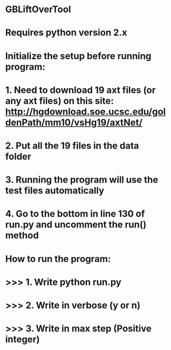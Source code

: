 # GBLiftOverTool
# Requires python version 2.x
# Initialize the setup before running program:
# 1. Need to download 19 axt files (or any axt files) on this site: http://hgdownload.soe.ucsc.edu/goldenPath/mm10/vsHg19/axtNet/
# 2. Put all the 19 files in the data folder
# 3. Running the program will use the test files automatically
# 4. Go to the bottom in line 130 of run.py and uncomment the run() method
#
# How to run the program:
# >>> 1. Write python run.py
# >>> 2. Write in verbose (y or n)
# >>> 3. Write in max step (Positive integer)
